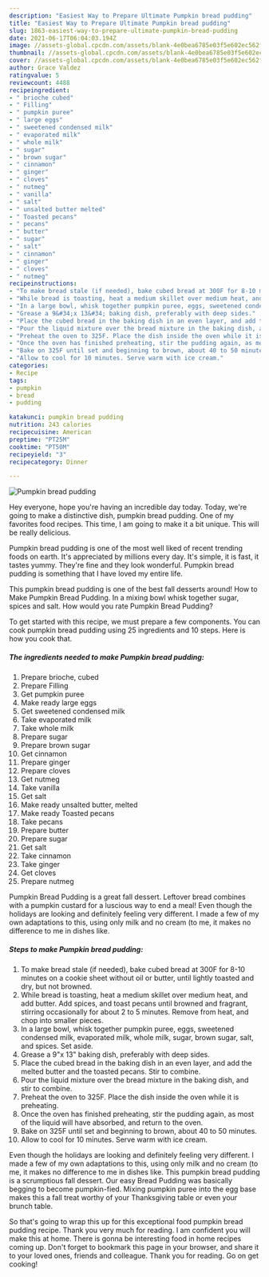 ```yaml
---
description: "Easiest Way to Prepare Ultimate Pumpkin bread pudding"
title: "Easiest Way to Prepare Ultimate Pumpkin bread pudding"
slug: 1863-easiest-way-to-prepare-ultimate-pumpkin-bread-pudding
date: 2021-06-17T06:04:03.194Z
image: //assets-global.cpcdn.com/assets/blank-4e0bea6785e03f5e602ec562f230caae08da540cada707380b4fe1bbebba43da.png
thumbnail: //assets-global.cpcdn.com/assets/blank-4e0bea6785e03f5e602ec562f230caae08da540cada707380b4fe1bbebba43da.png
cover: //assets-global.cpcdn.com/assets/blank-4e0bea6785e03f5e602ec562f230caae08da540cada707380b4fe1bbebba43da.png
author: Grace Valdez
ratingvalue: 5
reviewcount: 4488
recipeingredient:
- " brioche cubed"
- " Filling"
- " pumpkin puree"
- " large eggs"
- " sweetened condensed milk"
- " evaporated milk"
- " whole milk"
- " sugar"
- " brown sugar"
- " cinnamon"
- " ginger"
- " cloves"
- " nutmeg"
- " vanilla"
- " salt"
- " unsalted butter melted"
- " Toasted pecans"
- " pecans"
- " butter"
- " sugar"
- " salt"
- " cinnamon"
- " ginger"
- " cloves"
- " nutmeg"
recipeinstructions:
- "To make bread stale (if needed), bake cubed bread at 300F for 8-10 minutes on a cookie sheet without oil or butter, until lightly toasted and dry, but not browned."
- "While bread is toasting, heat a medium skillet over medium heat, and add butter. Add spices, and toast pecans until browned and fragrant, stirring occasionally for about 2 to 5 minutes. Remove from heat, and chop into smaller pieces."
- "In a large bowl, whisk together pumpkin puree, eggs, sweetened condensed milk, evaporated milk, whole milk, sugar, brown sugar, salt, and spices. Set aside."
- "Grease a 9&#34;x 13&#34; baking dish, preferably with deep sides."
- "Place the cubed bread in the baking dish in an even layer, and add the melted butter and the toasted pecans. Stir to combine."
- "Pour the liquid mixture over the bread mixture in the baking dish, and stir to combine."
- "Preheat the oven to 325F. Place the dish inside the oven while it is preheating."
- "Once the oven has finished preheating, stir the pudding again, as most of the liquid will have absorbed, and return to the oven."
- "Bake on 325F until set and beginning to brown, about 40 to 50 minutes."
- "Allow to cool for 10 minutes. Serve warm with ice cream."
categories:
- Recipe
tags:
- pumpkin
- bread
- pudding

katakunci: pumpkin bread pudding 
nutrition: 243 calories
recipecuisine: American
preptime: "PT25M"
cooktime: "PT50M"
recipeyield: "3"
recipecategory: Dinner

---
```



![Pumpkin bread pudding](//assets-global.cpcdn.com/assets/blank-4e0bea6785e03f5e602ec562f230caae08da540cada707380b4fe1bbebba43da.png)

Hey everyone, hope you're having an incredible day today. Today, we're going to make a distinctive dish, pumpkin bread pudding. One of my favorites food recipes. This time, I am going to make it a bit unique. This will be really delicious.

Pumpkin bread pudding is one of the most well liked of recent trending foods on earth. It's appreciated by millions every day. It's simple, it is fast, it tastes yummy. They're fine and they look wonderful. Pumpkin bread pudding is something that I have loved my entire life.

This pumpkin bread pudding is one of the best fall desserts around! How to Make Pumpkin Bread Pudding. In a mixing bowl whisk together sugar, spices and salt. How would you rate Pumpkin Bread Pudding?


To get started with this recipe, we must prepare a few components. You can cook pumpkin bread pudding using 25 ingredients and 10 steps. Here is how you cook that.

<!--inarticleads1-->

##### The ingredients needed to make Pumpkin bread pudding:

1. Prepare  brioche, cubed
1. Prepare  Filling
1. Get  pumpkin puree
1. Make ready  large eggs
1. Get  sweetened condensed milk
1. Take  evaporated milk
1. Take  whole milk
1. Prepare  sugar
1. Prepare  brown sugar
1. Get  cinnamon
1. Prepare  ginger
1. Prepare  cloves
1. Get  nutmeg
1. Take  vanilla
1. Get  salt
1. Make ready  unsalted butter, melted
1. Make ready  Toasted pecans
1. Take  pecans
1. Prepare  butter
1. Prepare  sugar
1. Get  salt
1. Take  cinnamon
1. Take  ginger
1. Get  cloves
1. Prepare  nutmeg


Pumpkin Bread Pudding is a great fall dessert. Leftover bread combines with a pumpkin custard for a luscious way to end a meal! Even though the holidays are looking and definitely feeling very different. I made a few of my own adaptations to this, using only milk and no cream (to me, it makes no difference to me in dishes like. 

<!--inarticleads2-->

##### Steps to make Pumpkin bread pudding:

1. To make bread stale (if needed), bake cubed bread at 300F for 8-10 minutes on a cookie sheet without oil or butter, until lightly toasted and dry, but not browned.
1. While bread is toasting, heat a medium skillet over medium heat, and add butter. Add spices, and toast pecans until browned and fragrant, stirring occasionally for about 2 to 5 minutes. Remove from heat, and chop into smaller pieces.
1. In a large bowl, whisk together pumpkin puree, eggs, sweetened condensed milk, evaporated milk, whole milk, sugar, brown sugar, salt, and spices. Set aside.
1. Grease a 9&#34;x 13&#34; baking dish, preferably with deep sides.
1. Place the cubed bread in the baking dish in an even layer, and add the melted butter and the toasted pecans. Stir to combine.
1. Pour the liquid mixture over the bread mixture in the baking dish, and stir to combine.
1. Preheat the oven to 325F. Place the dish inside the oven while it is preheating.
1. Once the oven has finished preheating, stir the pudding again, as most of the liquid will have absorbed, and return to the oven.
1. Bake on 325F until set and beginning to brown, about 40 to 50 minutes.
1. Allow to cool for 10 minutes. Serve warm with ice cream.


Even though the holidays are looking and definitely feeling very different. I made a few of my own adaptations to this, using only milk and no cream (to me, it makes no difference to me in dishes like. This pumpkin bread pudding is a scrumptious fall dessert. Our easy Bread Pudding was basically begging to become pumpkin-fied. Mixing pumpkin puree into the egg base makes this a fall treat worthy of your Thanksgiving table or even your brunch table. 

So that's going to wrap this up for this exceptional food pumpkin bread pudding recipe. Thank you very much for reading. I am confident you will make this at home. There is gonna be interesting food in home recipes coming up. Don't forget to bookmark this page in your browser, and share it to your loved ones, friends and colleague. Thank you for reading. Go on get cooking!
